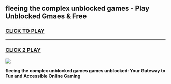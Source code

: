 
## fleeing the complex unblocked games - Play Unblocked Gmaes & Free
<h3>
<a href="https://news.freeplayer.one?title=fleeing_the_complex_unblocked_games&ref=23F">CLICK TO PLAY</a></h3>
<hr>

<h3>
<a href="https://news.freeplayer.one?title=fleeing_the_complex_unblocked_games&ref=23F">CLICK 2 PLAY</a>
  
</h3>

<a href="https://news.freeplayer.one?title=fleeing_the_complex_unblocked_games&ref=23F/"><img src="https://clearcache.store/games.png"></a>


**fleeing the complex unblocked games games unblocked: Your Gateway to Fun and Accessible Online Gaming**
